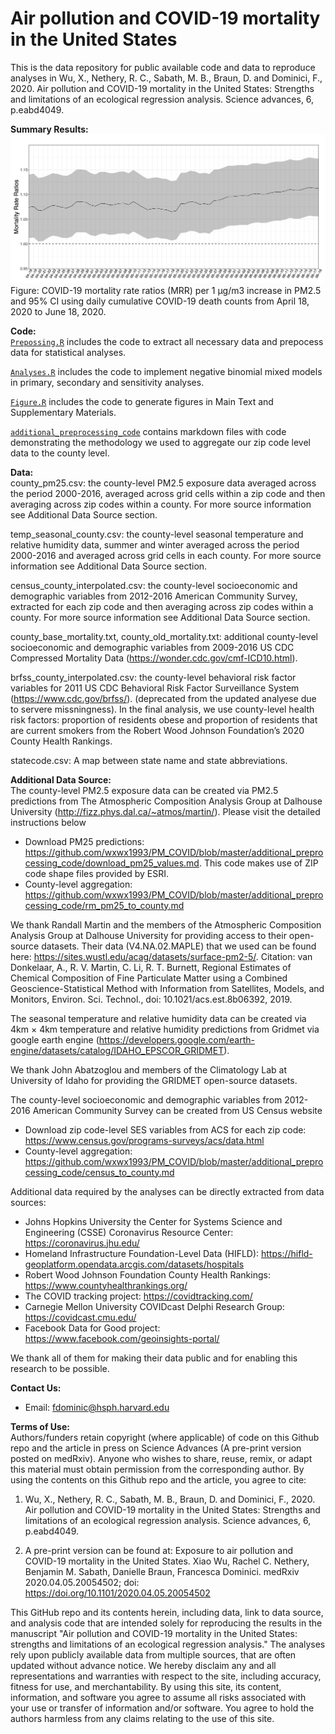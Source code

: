 # Air pollution and COVID-19 mortality in the United States
This is the data repository for public available code and data to reproduce analyses in Wu, X., Nethery, R. C., Sabath, M. B., Braun, D. and Dominici, F., 2020. Air pollution and COVID-19 mortality in the United States: Strengths and limitations of an ecological regression analysis. Science advances, 6, p.eabd4049. 

<b>Summary Results: </b><br>
![](./Data/RR_time.png)
Figure: COVID-19 mortality rate ratios (MRR) per 1 μg/m3 increase in PM2.5 and 95% CI using daily cumulative COVID-19 death counts from April 18, 2020 to June 18, 2020.

<b>Code: </b><br>
[`Prepossing.R`](https://github.com/wxwx1993/PM_COVID/blob/master/Preprocessing.R) includes the code to extract all necessary data and prepocess data for statistical analyses.

[`Analyses.R`](https://github.com/wxwx1993/PM_COVID/blob/master/Analyses.R) includes the code to implement negative binomial mixed models in primary, secondary and sensitivity analyses.

[`Figure.R`](https://github.com/wxwx1993/PM_COVID/blob/master/Figure.R) includes the code to generate figures in Main Text and Supplementary Materials.

[`additional_preprocessing_code`](https://github.com/wxwx1993/PM_COVID/tree/master/additional_preprocessing_code) contains markdown files with code demonstrating the methodology we used to aggregate our zip code level data to the county level.


<b>Data: </b><br>
county_pm25.csv: the county-level PM2.5 exposure data averaged across the period 2000-2016, averaged across grid cells within a zip code and then averaging across zip codes within a county. For more source information see Additional Data Source section.

temp_seasonal_county.csv: the county-level seasonal temperature and relative humidity data, summer and winter averaged across the period 2000-2016 and averaged across grid cells in each county. For more source information see Additional Data Source section.

census_county_interpolated.csv: the county-level socioeconomic and demographic variables from 2012-2016 American Community Survey, extracted for each zip code and then averaging across zip codes within a county. For more source information see Additional Data Source section.

county_base_mortality.txt, county_old_mortality.txt: additional county-level socioeconomic and demographic variables from 2009-2016 
US CDC Compressed Mortality Data (https://wonder.cdc.gov/cmf-ICD10.html).

brfss_county_interpolated.csv: the county-level behavioral risk factor variables for 2011 US CDC Behavioral Risk Factor Surveillance System (https://www.cdc.gov/brfss/). (deprecated from the updated analyese due to servere missningness). In the final analysis, we use county-level health risk factors: proportion of residents obese and proportion of residents that are current smokers from the Robert Wood Johnson Foundation’s 2020 County Health Rankings.

statecode.csv: A map between state name and state abbreviations.

<b>Additional Data Source: </b><br>
The county-level PM2.5 exposure data can be created via PM2.5 predictions from The Atmospheric Composition Analysis Group at Dalhouse University (http://fizz.phys.dal.ca/~atmos/martin/). Please visit the detailed instructions below

- Download PM25 predictions: https://github.com/wxwx1993/PM_COVID/blob/master/additional_preprocessing_code/download_pm25_values.md. This code makes use of ZIP code shape files provided by ESRI.
- County-level aggregation: https://github.com/wxwx1993/PM_COVID/blob/master/additional_preprocessing_code/rm_pm25_to_county.md

We thank Randall Martin and the members of the Atmospheric Composition Analysis Group at Dalhouse University for providing access to their open-source datasets. Their data (V4.NA.02.MAPLE) that we used can be found here: https://sites.wustl.edu/acag/datasets/surface-pm2-5/. Citation: van Donkelaar, A., R. V. Martin, C. Li, R. T. Burnett, Regional Estimates of Chemical Composition of Fine Particulate Matter using a Combined Geoscience-Statistical Method with Information from Satellites, Models, and Monitors, Environ. Sci. Technol., doi: 10.1021/acs.est.8b06392, 2019. 

The seasonal temperature and relative humidity data can be created via 4km × 4km temperature and relative humidity predictions from Gridmet via google earth engine (https://developers.google.com/earth-engine/datasets/catalog/IDAHO_EPSCOR_GRIDMET).

We thank John Abatzoglou and members of the Climatology Lab at University of Idaho for providing the GRIDMET open-source datasets. 

The county-level socioeconomic and demographic variables from 2012-2016 American Community Survey can be created from US Census website

- Download zip code-level SES variables from ACS for each zip code: https://www.census.gov/programs-surveys/acs/data.html
- County-level aggregation: https://github.com/wxwx1993/PM_COVID/blob/master/additional_preprocessing_code/census_to_county.md

Additional data required by the analyses can be directly extracted from data sources:

* Johns Hopkins University the Center for Systems Science and Engineering (CSSE) Coronavirus Resource Center: https://coronavirus.jhu.edu/ <br>
* Homeland Infrastructure Foundation-Level Data (HIFLD): https://hifld-geoplatform.opendata.arcgis.com/datasets/hospitals <br>
* Robert Wood Johnson Foundation County Health Rankings: https://www.countyhealthrankings.org/ <br>
* The COVID tracking project: https://covidtracking.com/ <br>
* Carnegie Mellon University COVIDcast Delphi Research Group: https://covidcast.cmu.edu/ <br>
* Facebook Data for Good project: https://www.facebook.com/geoinsights-portal/ <br>


We thank all of them for making their data public and for enabling this research to be possible.


<b>Contact Us: </b><br>
* Email: fdominic@hsph.harvard.edu

<b>Terms of Use:</b><br>
Authors/funders retain copyright (where applicable) of code on this Github repo and the article in press on Science Advances (A pre-print version posted on medRxiv). Anyone who wishes to share, reuse, remix, or adapt this material must obtain permission from the corresponding author. By using the contents on this Github repo and the article, you agree to cite:

1. Wu, X., Nethery, R. C., Sabath, M. B., Braun, D. and Dominici, F., 2020. Air pollution and COVID-19 mortality in the United States: Strengths and limitations of an ecological regression analysis. Science advances, 6, p.eabd4049.

2. A pre-print version can be found at: Exposure to air pollution and COVID-19 mortality in the United States. Xiao Wu, Rachel C. Nethery, Benjamin M. Sabath, Danielle Braun, Francesca Dominici. medRxiv 2020.04.05.20054502; doi: https://doi.org/10.1101/2020.04.05.20054502

This GitHub repo and its contents herein, including data, link to data source, and analysis code that are intended solely for reproducing the results in the manuscript "Air pollution and COVID-19 mortality in the United States: strengths and limitations of an ecological regression analysis." The analyses rely upon publicly available data from multiple sources, that are often updated without advance notice. We hereby disclaim any and all representations and warranties with respect to the site, including accuracy, fitness for use, and merchantability. By using this site, its content, information, and software you agree to assume all risks associated with your use or transfer of information and/or software. You agree to hold the authors harmless from any claims relating to the use of this site.
